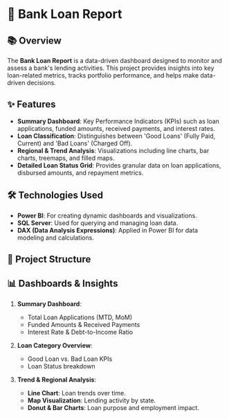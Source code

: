 # 📌 Bank Loan Report

## 📚 Overview
The **Bank Loan Report** is a data-driven dashboard designed to monitor and assess a bank's lending activities. This project provides insights into key loan-related metrics, tracks portfolio performance, and helps make data-driven decisions.

## ✨ Features
- **Summary Dashboard**: Key Performance Indicators (KPIs) such as loan applications, funded amounts, received payments, and interest rates.
- **Loan Classification**: Distinguishes between 'Good Loans' (Fully Paid, Current) and 'Bad Loans' (Charged Off).
- **Regional & Trend Analysis**: Visualizations including line charts, bar charts, treemaps, and filled maps.
- **Detailed Loan Status Grid**: Provides granular data on loan applications, disbursed amounts, and repayment metrics.

## 🛠 Technologies Used
- **Power BI**: For creating dynamic dashboards and visualizations.
- **SQL Server**: Used for querying and managing loan data.
- **DAX (Data Analysis Expressions)**: Applied in Power BI for data modeling and calculations.

## 📂 Project Structure


## 📊 Dashboards & Insights
1. **Summary Dashboard**:
   - Total Loan Applications (MTD, MoM)
   - Funded Amounts & Received Payments
   - Interest Rate & Debt-to-Income Ratio

2. **Loan Category Overview**:
   - Good Loan vs. Bad Loan KPIs
   - Loan Status breakdown

3. **Trend & Regional Analysis**:
   - **Line Chart**: Loan trends over time.
   - **Map Visualization**: Lending activity by state.
   - **Donut & Bar Charts**: Loan purpose and employment impact.



